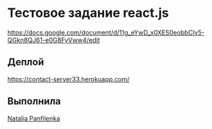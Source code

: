 # Тестовое задание react.js

https://docs.google.com/document/d/11g_eYwD_x0XES0eobbCIv5-QGkn8QJ61-e0G8FyVww4/edit

## Деплой

https://contact-server33.herokuapp.com/

## Выполнила

<a href="https://github.com/choco-cat">Natalia Panfilenka </a>

